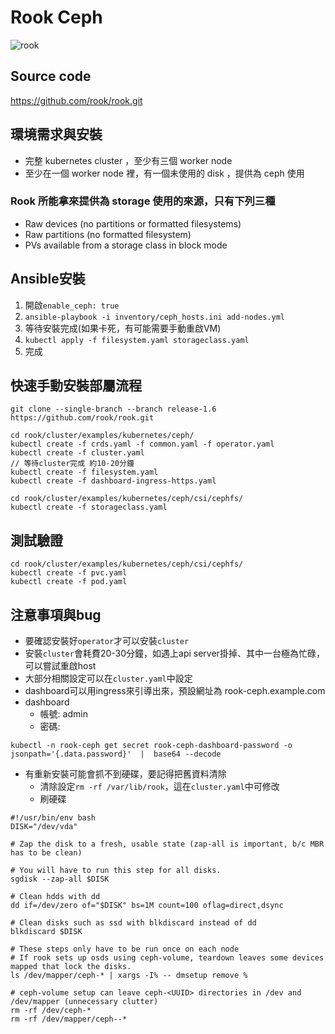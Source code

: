 # Rook Ceph

![rook](https://blog.kasten.io/hubfs/Blog%20Images/Backup%20and%20DR%20using%20Rook%201.4%20and%20Ceph%20CSI%203.0/rook_ceph_logos-social-01.png "rook")

## Source code
https://github.com/rook/rook.git

## 環境需求與安裝
- 完整 kubernetes cluster ，至少有三個 worker node
- 至少在一個 worker node 裡，有一個未使用的 disk ，提供為 ceph 使用

### Rook 所能拿來提供為 storage 使用的來源，只有下列三種
- Raw devices (no partitions or formatted filesystems)
- Raw partitions (no formatted filesystem)
- PVs available from a storage class in block mode


## Ansible安裝
1. 開啟`enable_ceph: true`
2. `ansible-playbook -i inventory/ceph_hosts.ini add-nodes.yml`
3. 等待安裝完成(如果卡死，有可能需要手動重啟VM)
4. `kubectl apply -f filesystem.yaml storageclass.yaml`
5. 完成


## 快速手動安裝部屬流程
```shell
git clone --single-branch --branch release-1.6 https://github.com/rook/rook.git
```
```shell
cd rook/cluster/examples/kubernetes/ceph/
kubectl create -f crds.yaml -f common.yaml -f operator.yaml
kubectl create -f cluster.yaml
// 等待cluster完成 約10-20分鐘
kubectl create -f filesystem.yaml
kubectl create -f dashboard-ingress-https.yaml

cd rook/cluster/examples/kubernetes/ceph/csi/cephfs/
kubectl create -f storageclass.yaml
```

## 測試驗證
```shell
cd rook/cluster/examples/kubernetes/ceph/csi/cephfs/
kubectl create -f pvc.yaml
kubectl create -f pod.yaml
```

## 注意事項與bug
- 要確認安裝好`operator`才可以安裝`cluster`
- 安裝`cluster`會耗費20-30分鐘，如遇上api server掛掉、其中一台極為忙碌，可以嘗試重啟host
- 大部分相關設定可以在`cluster.yaml`中設定
- dashboard可以用ingress來引導出來，預設網址為 rook-ceph.example.com
- dashboard
    - 帳號: admin
    - 密碼:

```shell
kubectl -n rook-ceph get secret rook-ceph-dashboard-password -o jsonpath='{.data.password}'  |  base64 --decode
```

- 有重新安裝可能會抓不到硬碟，要記得把舊資料清除
    - 清除設定`rm -rf /var/lib/rook`，這在`cluster.yaml`中可修改
    - 刷硬碟

```
#!/usr/bin/env bash
DISK="/dev/vda"

# Zap the disk to a fresh, usable state (zap-all is important, b/c MBR has to be clean)

# You will have to run this step for all disks.
sgdisk --zap-all $DISK

# Clean hdds with dd
dd if=/dev/zero of="$DISK" bs=1M count=100 oflag=direct,dsync

# Clean disks such as ssd with blkdiscard instead of dd
blkdiscard $DISK

# These steps only have to be run once on each node
# If rook sets up osds using ceph-volume, teardown leaves some devices mapped that lock the disks.
ls /dev/mapper/ceph-* | xargs -I% -- dmsetup remove %

# ceph-volume setup can leave ceph-<UUID> directories in /dev and /dev/mapper (unnecessary clutter)
rm -rf /dev/ceph-*
rm -rf /dev/mapper/ceph--*
```




